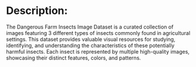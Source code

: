 # Description:
The Dangerous Farm Insects Image Dataset is a curated collection of images featuring 3 different types of insects commonly found in agricultural settings. This dataset provides valuable visual resources for studying, identifying, and understanding the characteristics of these potentially harmful insects. Each insect is represented by multiple high-quality images, showcasing their distinct features, colors, and patterns.

